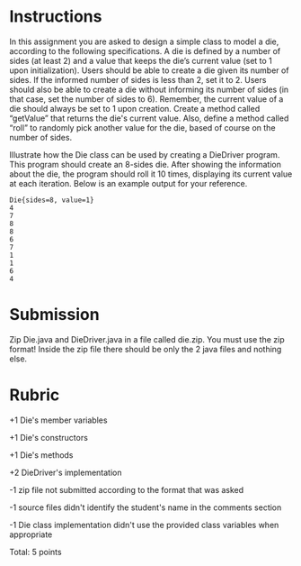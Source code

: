 # Instructions

In this assignment you are asked to design a simple class to model a die, according to the following specifications. A die is defined by a number of sides (at least 2) and a value that keeps the die’s current value (set to 1 upon initialization). Users should be able to create a die given its number of sides. If the informed number of sides is less than 2, set it to 2. Users should also be able to create a die without informing its number of sides (in that case, set the number of sides to 6). Remember, the current value of a die should always be set to 1 upon creation. Create a method called “getValue” that returns the die's current value. Also, define a method called “roll” to randomly pick another value for the die, based of course on the number of sides. 

Illustrate how the Die class can be used by creating a DieDriver program. This program should create an 8-sides die. After showing the information about the die, the program should roll it 10 times, displaying its current value at each iteration. Below is an example output for your reference. 

```
Die{sides=8, value=1}
4
7
8
8
6
7
1
1
6
4
```

# Submission

Zip Die.java and DieDriver.java in a file called die.zip. You must use the zip format! Inside the zip file there should be only the 2 java files and nothing else. 

# Rubric

+1 Die's member variables

+1 Die's constructors

+1 Die's methods

+2 DieDriver's implementation

-1 zip file not submitted according to the format that was asked

-1 source files didn't identify the student's name in the comments section

-1 Die class implementation didn't use the provided class variables when appropriate

Total: 5 points